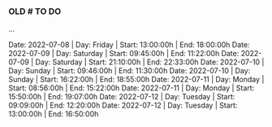 
### OLD # TO DO
...

Date: 2022-07-08 | Day: Friday   | Start: 13:00:00h | End: 18:00:00h 
Date: 2022-07-09 | Day: Saturday | Start: 09:45:00h | End: 11:22:00h 
Date: 2022-07-09 | Day: Saturday | Start: 21:10:00h | End: 22:33:00h 
Date: 2022-07-10 | Day: Sunday   | Start: 09:46:00h | End: 11:30:00h
Date: 2022-07-10 | Day: Sunday   | Start: 16:22:00h | End: 18:55:00h
Date: 2022-07-11 | Day: Monday   | Start: 08:56:00h | End: 15:22:00h
Date: 2022-07-11 | Day: Monday   | Start: 15:50:00h | End: 19:07:00h
Date: 2022-07-12 | Day: Tuesday  | Start: 09:09:00h | End: 12:20:00h
Date: 2022-07-12 | Day: Tuesday  | Start: 13:00:00h | End: 16:50:00h
